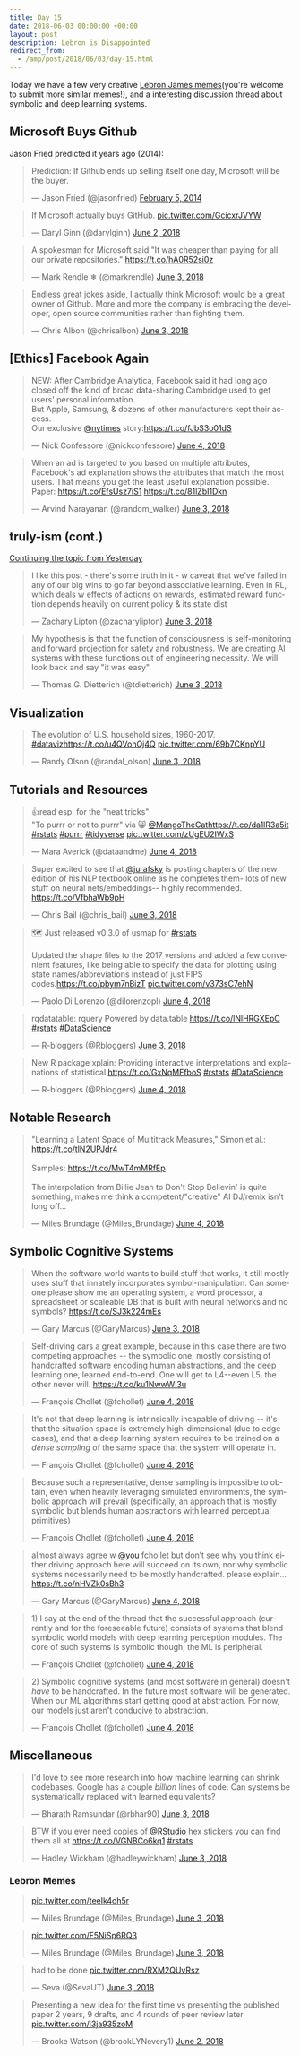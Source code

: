 ```yaml
---
title: Day 15
date: 2018-06-03 00:00:00 +00:00
layout: post
description: Lebron is Disappointed
redirect_from:
  - /amp/post/2018/06/03/day-15.html
---
```


Today we have a few very creative [Lebron James memes](#lebron-memes)(you're welcome to submit more similar memes!), and a interesting discussion thread about symbolic and deep learning systems.

## Microsoft Buys Github
Jason Fried predicted it years ago (2014):
<amp-twitter width="400" height="400"
             layout="responsive"
             data-tweetid="430871267881672704">
    <blockquote placeholder><p lang="en" dir="ltr">Prediction: If Github ends up selling itself one day, Microsoft will be the buyer.</p>&mdash; Jason Fried (@jasonfried) <a href="https://twitter.com/jasonfried/status/430871267881672704?ref_src=twsrc%5Etfw">February 5, 2014</a></blockquote>
</amp-twitter>

<amp-twitter width="400" height="400"
             layout="responsive"
             data-tweetid="1002879517751414784">
    <blockquote placeholder><p lang="en" dir="ltr">If Microsoft actually buys GitHub. <a href="https://t.co/GcicxrJVYW">pic.twitter.com/GcicxrJVYW</a></p>&mdash; Daryl Ginn (@darylginn) <a href="https://twitter.com/darylginn/status/1002879517751414784?ref_src=twsrc%5Etfw">June 2, 2018</a></blockquote>
</amp-twitter>

<amp-twitter width="400" height="400"
             layout="responsive"
             data-tweetid="1003378836384440320">
    <blockquote placeholder><p lang="en" dir="ltr">A spokesman for Microsoft said &quot;It was cheaper than paying for all our private repositories.&quot; <a href="https://t.co/hA0R52si0z">https://t.co/hA0R52si0z</a></p>&mdash; Mark Rendle ❄ (@markrendle) <a href="https://twitter.com/markrendle/status/1003378836384440320?ref_src=twsrc%5Etfw">June 3, 2018</a></blockquote>
</amp-twitter>

<amp-twitter width="400" height="400"
             layout="responsive"
             data-tweetid="1003411204402864128">
    <blockquote placeholder><p lang="en" dir="ltr">Endless great jokes aside, I actually think Microsoft would be a great owner of Github. More and more the company is embracing the developer, open source communities rather than fighting them.</p>&mdash; Chris Albon (@chrisalbon) <a href="https://twitter.com/chrisalbon/status/1003411204402864128?ref_src=twsrc%5Etfw">June 3, 2018</a></blockquote>
</amp-twitter>

## [Ethics] Facebook Again
<amp-twitter width="400" height="400"
             layout="responsive"
             data-tweetid="1003451615792201728">
    <blockquote placeholder><p lang="en" dir="ltr">NEW: After Cambridge Analytica, Facebook said it had long ago closed off the kind of broad data-sharing Cambridge used to get users&#39; personal information.<br>But Apple, Samsung, &amp; dozens of other manufacturers kept their access.<br>Our exclusive <a href="https://twitter.com/nytimes?ref_src=twsrc%5Etfw">@nytimes</a> story:<a href="https://t.co/fJbS3o01dS">https://t.co/fJbS3o01dS</a></p>&mdash; Nick Confessore (@nickconfessore) <a href="https://twitter.com/nickconfessore/status/1003451615792201728?ref_src=twsrc%5Etfw">June 4, 2018</a></blockquote>
</amp-twitter>

<amp-twitter width="400" height="400"
             layout="responsive"
             data-tweetid="1003298450048540673">
    <blockquote placeholder><p lang="en" dir="ltr">When an ad is targeted to you based on multiple attributes, Facebook&#39;s ad explanation shows the attributes that match the most users. That means you get the least useful explanation possible. Paper: <a href="https://t.co/EfsUsz7iS1">https://t.co/EfsUsz7iS1</a> <a href="https://t.co/81lZbI1Dkn">https://t.co/81lZbI1Dkn</a></p>&mdash; Arvind Narayanan (@random_walker) <a href="https://twitter.com/random_walker/status/1003298450048540673?ref_src=twsrc%5Etfw">June 3, 2018</a></blockquote>
</amp-twitter>

## truly-ism (cont.)
[Continuing the topic from Yesterday](https://www.datasciencetweetsoftheday.ml/post/2018/06/02/day-14/#truly-ism)
<amp-twitter width="400" height="400"
             layout="responsive"
             data-tweetid="1003362715845517314">
    <blockquote placeholder><p lang="en" dir="ltr">I like this post - there&#39;s some truth in it - w caveat that we&#39;ve failed in any of our big wins to go far beyond associative learning. Even in RL, which deals w effects of actions on rewards, estimated reward function depends heavily on current policy &amp; its state dist</p>&mdash; Zachary Lipton (@zacharylipton) <a href="https://twitter.com/zacharylipton/status/1003362715845517314?ref_src=twsrc%5Etfw">June 3, 2018</a></blockquote>
</amp-twitter>

<amp-twitter width="400" height="400"
             layout="responsive"
             data-tweetid="1003283538714808321">
    <blockquote placeholder><p lang="en" dir="ltr">My hypothesis is that the function of consciousness is self-monitoring and forward projection for safety and robustness. We are creating AI systems with these functions out of engineering necessity. We will look back and say &quot;it was easy&quot;.</p>&mdash; Thomas G. Dietterich (@tdietterich) <a href="https://twitter.com/tdietterich/status/1003283538714808321?ref_src=twsrc%5Etfw">June 3, 2018</a></blockquote>
</amp-twitter>

## Visualization
<amp-twitter width="400" height="400"
             layout="responsive"
             data-tweetid="1003316843002540032">
    <blockquote placeholder><p lang="en" dir="ltr">The evolution of U.S. household sizes, 1960-2017. <a href="https://twitter.com/hashtag/dataviz?src=hash&amp;ref_src=twsrc%5Etfw">#dataviz</a><a href="https://t.co/u4QVonQj4Q">https://t.co/u4QVonQj4Q</a> <a href="https://t.co/69b7CKnpYU">pic.twitter.com/69b7CKnpYU</a></p>&mdash; Randy Olson (@randal_olson) <a href="https://twitter.com/randal_olson/status/1003316843002540032?ref_src=twsrc%5Etfw">June 3, 2018</a></blockquote>
</amp-twitter>

## Tutorials and Resources
<amp-twitter width="400" height="400"
             layout="responsive"
             data-tweetid="1003458577661558784">
    <blockquote placeholder><p lang="en" dir="ltr">👍read esp. for the &quot;neat tricks&quot;<br>&quot;To purrr or not to purrr&quot; via 😸 <a href="https://twitter.com/MangoTheCat?ref_src=twsrc%5Etfw">@MangoTheCat</a><a href="https://t.co/da1lR3a5it">https://t.co/da1lR3a5it</a> <a href="https://twitter.com/hashtag/rstats?src=hash&amp;ref_src=twsrc%5Etfw">#rstats</a> <a href="https://twitter.com/hashtag/purrr?src=hash&amp;ref_src=twsrc%5Etfw">#purrr</a> <a href="https://twitter.com/hashtag/tidyverse?src=hash&amp;ref_src=twsrc%5Etfw">#tidyverse</a> <a href="https://t.co/zUgEU2IWxS">pic.twitter.com/zUgEU2IWxS</a></p>&mdash; Mara Averick (@dataandme) <a href="https://twitter.com/dataandme/status/1003458577661558784?ref_src=twsrc%5Etfw">June 4, 2018</a></blockquote>
</amp-twitter>

<amp-twitter width="400" height="400"
             layout="responsive"
             data-tweetid="1003420686180933634">
    <blockquote placeholder><p lang="en" dir="ltr">Super excited to see that <a href="https://twitter.com/jurafsky?ref_src=twsrc%5Etfw">@jurafsky</a> is posting chapters of the new edition of his NLP textbook online as he completes them- lots of new stuff on neural nets/embeddings-- highly recommended. <a href="https://t.co/VfbhaWb9pH">https://t.co/VfbhaWb9pH</a></p>&mdash; Chris Bail (@chris_bail) <a href="https://twitter.com/chris_bail/status/1003420686180933634?ref_src=twsrc%5Etfw">June 3, 2018</a></blockquote>
</amp-twitter>

<amp-twitter width="400" height="400"
             layout="responsive"
             data-tweetid="1003426551382315008">
    <blockquote placeholder><p lang="en" dir="ltr">🗺️ Just released v0.3.0 of usmap for <a href="https://twitter.com/hashtag/rstats?src=hash&amp;ref_src=twsrc%5Etfw">#rstats</a> <br><br>Updated the shape files to the 2017 versions and added a few convenient features, like being able to specify the data for plotting using state names/abbreviations instead of just FIPS codes.<a href="https://t.co/pbym7nBizT">https://t.co/pbym7nBizT</a> <a href="https://t.co/v373sC7ehN">pic.twitter.com/v373sC7ehN</a></p>&mdash; Paolo Di Lorenzo (@dilorenzopl) <a href="https://twitter.com/dilorenzopl/status/1003426551382315008?ref_src=twsrc%5Etfw">June 4, 2018</a></blockquote>
</amp-twitter>

<amp-twitter width="400" height="400"
             layout="responsive"
             data-tweetid="1003329273514643458">
    <blockquote placeholder><p lang="et" dir="ltr">rqdatatable: rquery Powered by data.table <a href="https://t.co/lNlHRGXEpC">https://t.co/lNlHRGXEpC</a> <a href="https://twitter.com/hashtag/rstats?src=hash&amp;ref_src=twsrc%5Etfw">#rstats</a> <a href="https://twitter.com/hashtag/DataScience?src=hash&amp;ref_src=twsrc%5Etfw">#DataScience</a></p>&mdash; R-bloggers (@Rbloggers) <a href="https://twitter.com/Rbloggers/status/1003329273514643458?ref_src=twsrc%5Etfw">June 3, 2018</a></blockquote>
</amp-twitter>

<amp-twitter width="400" height="400"
             layout="responsive"
             data-tweetid="1003447573078839297">
    <blockquote placeholder><p lang="en" dir="ltr">New R package xplain: Providing interactive interpretations and explanations of statistical <a href="https://t.co/GxNqMFfboS">https://t.co/GxNqMFfboS</a> <a href="https://twitter.com/hashtag/rstats?src=hash&amp;ref_src=twsrc%5Etfw">#rstats</a> <a href="https://twitter.com/hashtag/DataScience?src=hash&amp;ref_src=twsrc%5Etfw">#DataScience</a></p>&mdash; R-bloggers (@Rbloggers) <a href="https://twitter.com/Rbloggers/status/1003447573078839297?ref_src=twsrc%5Etfw">June 4, 2018</a></blockquote>
</amp-twitter>

## Notable Research
<amp-twitter width="400" height="400"
             layout="responsive"
             data-tweetid="1003446815704920066">
    <blockquote placeholder><p lang="en" dir="ltr">&quot;Learning a Latent Space of Multitrack Measures,&quot; Simon et al.: <a href="https://t.co/tlN2UPJdr4">https://t.co/tlN2UPJdr4</a><br><br>Samples: <a href="https://t.co/MwT4mMRfEp">https://t.co/MwT4mMRfEp</a><br><br>The interpolation from Billie Jean to Don&#39;t Stop Believin&#39; is quite something, makes me think a competent/&quot;creative&quot; AI DJ/remix isn&#39;t long off...</p>&mdash; Miles Brundage (@Miles_Brundage) <a href="https://twitter.com/Miles_Brundage/status/1003446815704920066?ref_src=twsrc%5Etfw">June 4, 2018</a></blockquote>
</amp-twitter>


## Symbolic Cognitive Systems
<amp-twitter width="400" height="400"
             layout="responsive"
             data-tweetid="1003314562261712896">
    <blockquote placeholder><p lang="en" dir="ltr">When the software world wants to build stuff that works, it still mostly uses stuff that innately incorporates symbol-manipulation. Can someone please show me an operating system, a word processor, a spreadsheet or scaleable DB that is built with neural networks and no symbols? <a href="https://t.co/SJ3k224mEs">https://t.co/SJ3k224mEs</a></p>&mdash; Gary Marcus (@GaryMarcus) <a href="https://twitter.com/GaryMarcus/status/1003314562261712896?ref_src=twsrc%5Etfw">June 3, 2018</a></blockquote>
</amp-twitter>

<amp-twitter width="400" height="400"
             layout="responsive"
             data-tweetid="1003440490472075264">
    <blockquote placeholder><p lang="en" dir="ltr">Self-driving cars a great example, because in this case there are two competing approaches -- the symbolic one, mostly consisting of handcrafted software encoding human abstractions, and the deep learning one, learned end-to-end. One will get to L4--even L5, the other never will. <a href="https://t.co/ku1NwwWi3u">https://t.co/ku1NwwWi3u</a></p>&mdash; François Chollet (@fchollet) <a href="https://twitter.com/fchollet/status/1003440490472075264?ref_src=twsrc%5Etfw">June 4, 2018</a></blockquote>
</amp-twitter>

<amp-twitter width="400" height="400"
             layout="responsive"
             data-tweetid="1003441332323377152"
             data-conversation="none">
    <blockquote placeholder><p lang="en" dir="ltr">It&#39;s not that deep learning is intrinsically incapable of driving -- it&#39;s that the situation space is extremely high-dimensional (due to edge cases), and that a deep learning system requires to be trained on a *dense sampling* of the same space that the system will operate in.</p>&mdash; François Chollet (@fchollet) <a href="https://twitter.com/fchollet/status/1003441332323377152?ref_src=twsrc%5Etfw">June 4, 2018</a></blockquote>
</amp-twitter>

<amp-twitter width="400" height="400"
             layout="responsive"
             data-tweetid="1003441926576566273"
             data-conversation="none">
    <blockquote placeholder><p lang="en" dir="ltr">Because such a representative, dense sampling is impossible to obtain, even when heavily leveraging simulated environments, the symbolic approach will prevail (specifically, an approach that is mostly symbolic but blends human abstractions with learned perceptual primitives)</p>&mdash; François Chollet (@fchollet) <a href="https://twitter.com/fchollet/status/1003441926576566273?ref_src=twsrc%5Etfw">June 4, 2018</a></blockquote>
</amp-twitter>

<amp-twitter width="400" height="400"
             layout="responsive"
             data-tweetid="1003594742238547970"
             data-conversation="none">
    <blockquote placeholder><p lang="en" dir="ltr">almost always agree w <a href="https://twitter.com/you?ref_src=twsrc%5Etfw">@you</a> fchollet but don’t see why you think either driving approach here will succeed on its own, nor why symbolic systems necessarily need to be mostly handcrafted. please explain... <a href="https://t.co/nHVZk0sBh3">https://t.co/nHVZk0sBh3</a></p>&mdash; Gary Marcus (@GaryMarcus) <a href="https://twitter.com/GaryMarcus/status/1003594742238547970?ref_src=twsrc%5Etfw">June 4, 2018</a></blockquote>
</amp-twitter>

<amp-twitter width="400" height="400"
             layout="responsive"
             data-tweetid="1003686137787895808"
             data-conversation="none">
    <blockquote placeholder><p lang="en" dir="ltr">1) I say at the end of the thread that the successful approach (currently and for the foreseeable future) consists of systems that blend symbolic world models with deep learning perception modules. The core of such systems is symbolic though, the ML is peripheral.</p>&mdash; François Chollet (@fchollet) <a href="https://twitter.com/fchollet/status/1003686137787895808?ref_src=twsrc%5Etfw">June 4, 2018</a></blockquote>
</amp-twitter>

<amp-twitter width="400" height="400"
             layout="responsive"
             data-tweetid="1003687037084491776"
             data-conversation="none">
    <blockquote placeholder><p lang="en" dir="ltr">2) Symbolic cognitive systems (and most software in general) doesn&#39;t *have* to be handcrafted. In the future most software will be generated. When our ML algorithms start getting good at abstraction. For now, our models just aren&#39;t conducive to abstraction.</p>&mdash; François Chollet (@fchollet) <a href="https://twitter.com/fchollet/status/1003687037084491776?ref_src=twsrc%5Etfw">June 4, 2018</a></blockquote>
</amp-twitter>

## Miscellaneous
<amp-twitter width="400" height="400"
             layout="responsive"
             data-tweetid="1003176820018069504">
    <blockquote placeholder><p lang="en" dir="ltr">I&#39;d love to see more research into how machine learning can shrink codebases. Google has a couple *billion* lines of code. Can systems be systematically replaced with learned equivalents?</p>&mdash; Bharath Ramsundar (@rbhar90) <a href="https://twitter.com/rbhar90/status/1003176820018069504?ref_src=twsrc%5Etfw">June 3, 2018</a></blockquote>
</amp-twitter>

<amp-twitter width="400" height="400"
             layout="responsive"
             data-tweetid="1003323794985906176">
    <blockquote placeholder><p lang="en" dir="ltr">BTW if you ever need copies of <a href="https://twitter.com/rstudio?ref_src=twsrc%5Etfw">@RStudio</a> hex stickers you can find them all at <a href="https://t.co/VGNBCo6kq1">https://t.co/VGNBCo6kq1</a> <a href="https://twitter.com/hashtag/rstats?src=hash&amp;ref_src=twsrc%5Etfw">#rstats</a></p>&mdash; Hadley Wickham (@hadleywickham) <a href="https://twitter.com/hadleywickham/status/1003323794985906176?ref_src=twsrc%5Etfw">June 3, 2018</a></blockquote>
</amp-twitter>

### Lebron Memes
<amp-twitter width="400" height="400"
             layout="responsive"
             data-tweetid="1003318262422298635">
    <blockquote placeholder><p lang="und" dir="ltr"><a href="https://t.co/teeIk4oh5r">pic.twitter.com/teeIk4oh5r</a></p>&mdash; Miles Brundage (@Miles_Brundage) <a href="https://twitter.com/Miles_Brundage/status/1003318262422298635?ref_src=twsrc%5Etfw">June 3, 2018</a></blockquote>
</amp-twitter>

<amp-twitter width="400" height="400"
             layout="responsive"
             data-tweetid="1003322099690328064"
             data-conversation="none">
    <blockquote placeholder><p lang="und" dir="ltr"><a href="https://t.co/F5NiSp6RQ3">pic.twitter.com/F5NiSp6RQ3</a></p>&mdash; Miles Brundage (@Miles_Brundage) <a href="https://twitter.com/Miles_Brundage/status/1003322099690328064?ref_src=twsrc%5Etfw">June 3, 2018</a></blockquote>
</amp-twitter>

<amp-twitter width="400" height="400"
             layout="responsive"
             data-tweetid="1003253522614423552">
    <blockquote placeholder><p lang="en" dir="ltr">had to be done <a href="https://t.co/RXM2QUvRsz">pic.twitter.com/RXM2QUvRsz</a></p>&mdash; Seva (@SevaUT) <a href="https://twitter.com/SevaUT/status/1003253522614423552?ref_src=twsrc%5Etfw">June 3, 2018</a></blockquote>
</amp-twitter>

<amp-twitter width="400" height="400"
             layout="responsive"
             data-tweetid="1002707254011944966">
    <blockquote placeholder><p lang="en" dir="ltr">Presenting a new idea for the first time vs presenting the published paper 2 years, 9 drafts, and 4 rounds of peer review later <a href="https://t.co/i3ja935zoM">pic.twitter.com/i3ja935zoM</a></p>&mdash; Brooke Watson (@brookLYNevery1) <a href="https://twitter.com/brookLYNevery1/status/1002707254011944966?ref_src=twsrc%5Etfw">June 2, 2018</a></blockquote>
</amp-twitter>
